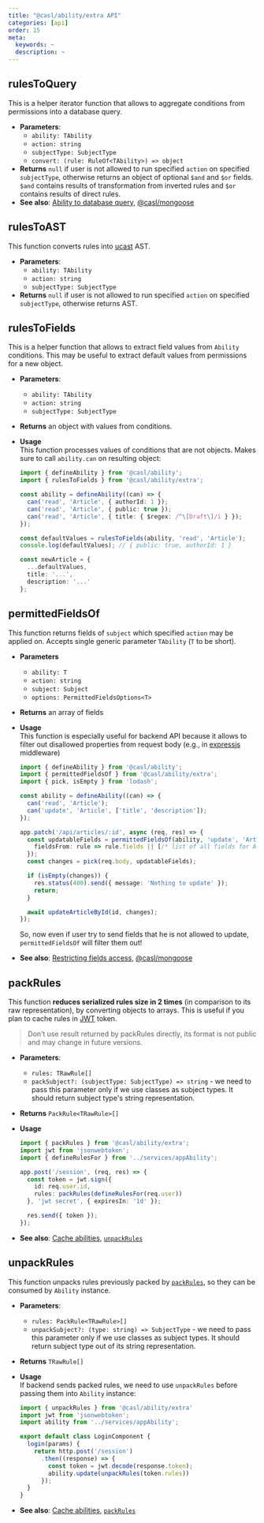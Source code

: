 ```yaml
---
title: "@casl/ability/extra API"
categories: [api]
order: 15
meta:
  keywords: ~
  description: ~
---
```


## rulesToQuery

This is a helper iterator function that allows to aggregate conditions from permissions into a database query.

* **Parameters**:
  * `ability: TAbility`
  * `action: string`
  * `subjectType: SubjectType`
  * `convert: (rule: RuleOf<TAbility>) => object`
* **Returns** `null` if user is not allowed to run specified `action` on specified `subjectType`, otherwise returns an object of optional `$and` and `$or` fields. `$and` contains results of transformation from inverted rules and `$or` contains results of direct rules.
* **See also**: [Ability to database query](../../advanced/ability-to-database-query), [@casl/mongoose](../../package/casl-mongoose#accessible-records-plugin)

## rulesToAST

This function converts rules into [ucast](github.com/stalniy/ucast) AST.

* **Parameters**:
  * `ability: TAbility`
  * `action: string`
  * `subjectType: SubjectType`
* **Returns** `null` if user is not allowed to run specified `action` on specified `subjectType`, otherwise returns AST.

## rulesToFields

This is a helper function that allows to extract field values from `Ability` conditions. This may be useful to extract default values from permissions for a new object.

* **Parameters**:
  * `ability: TAbility`
  * `action: string`
  * `subjectType: SubjectType`
* **Returns** an object with values from conditions.
* **Usage**\
  This function processes values of conditions that are not objects. Makes sure to call `ability.can` on resulting object:

  ```ts
  import { defineAbility } from '@casl/ability';
  import { rulesToFields } from '@casl/ability/extra';

  const ability = defineAbility((can) => {
    can('read', 'Article', { authorId: 1 });
    can('read', 'Article', { public: true });
    can('read', 'Article', { title: { $regex: /^\[Draft\]/i } });
  });

  const defaultValues = rulesToFields(ability, 'read', 'Article');
  console.log(defaultValues); // { public: true, authorId: 1 }

  const newArticle = {
    ...defaultValues,
    title: '...',
    description: '...'
  };
  ```

## permittedFieldsOf

This function returns fields of `subject` which specified `action` may be applied on. Accepts single generic parameter `TAbility` (`T` to be short).

* **Parameters**
  * `ability: T`
  * `action: string`
  * `subject: Subject`
  * `options: PermittedFieldsOptions<T>`
* **Returns** an array of fields
* **Usage**\
  This function is especially useful for backend API because it allows to filter out disallowed properties from request body (e.g., in [expressjs](https://expressjs.com/) middleware)

  ```ts
  import { defineAbility } from '@casl/ability';
  import { permittedFieldsOf } from '@casl/ability/extra';
  import { pick, isEmpty } from 'lodash';

  const ability = defineAbility((can) => {
    can('read', 'Article');
    can('update', 'Article', ['title', 'description']);
  });

  app.patch('/api/articles/:id', async (req, res) => {
    const updatableFields = permittedFieldsOf(ability, 'update', 'Article', {
      fieldsFrom: rule => rule.fields || [/* list of all fields for Article */]
    });
    const changes = pick(req.body, updatableFields);

    if (isEmpty(changes)) {
      res.status(400).send({ message: 'Nothing to update' });
      return;
    }

    await updateArticleById(id, changes);
  });
  ```

  So, now even if user try to send fields that he is not allowed to update, `permittedFieldsOf` will filter them out!

* **See also**: [Restricting fields access](../../guide/restricting-fields), [@casl/mongoose](../../package/casl-mongoose#accessible-fields-plugin)

## packRules

This function **reduces serialized rules size in 2 times** (in comparison to its raw representation), by converting objects to arrays. This is useful if you plan to cache rules in [JWT](https://en.wikipedia.org/wiki/JSON_Web_Token) token.

> Don’t use result returned by packRules directly, its format is not public and may change in future versions.

* **Parameters**:
  * `rules: TRawRule[]`
  * `packSubject?: (subjectType: SubjectType) => string` - we need to pass this parameter only if we use classes as subject types. It should return subject type's string representation.
* **Returns** `PackRule<TRawRule>[]`
* **Usage**

  ```ts
  import { packRules } from '@casl/ability/extra';
  import jwt from 'jsonwebtoken';
  import { defineRulesFor } from '../services/appAbility';

  app.post('/session', (req, res) => {
    const token = jwt.sign({
      id: req.user.id,
      rules: packRules(defineRulesFor(req.user))
    }, 'jwt secret', { expiresIn: '1d' });

    res.send({ token });
  });
  ```
* **See also**: [Cache abilities](../../cookbook/cache-rules), [`unpackRules`](#unpack-rules)

## unpackRules

This function unpacks rules previously packed by [`packRules`](#pack-rules), so they can be consumed by `Ability` instance.

* **Parameters**:
  * `rules: PackRule<TRawRule>[]`
  * `unpackSubject?: (type: string) => SubjectType` - we need to pass this parameter only if we use classes as subject types. It should return subject type out of its string representation.
* **Returns** `TRawRule[]`
* **Usage**\
  If backend sends packed rules, we need to use `unpackRules` before passing them into `Ability` instance:

  ```ts
  import { unpackRules } from '@casl/ability/extra'
  import jwt from 'jsonwebtoken';
  import ability from '../services/appAbility';

  export default class LoginComponent {
    login(params) {
      return http.post('/session')
        .then((response) => {
          const token = jwt.decode(response.token);
          ability.update(unpackRules(token.rules))
        });
    }
  }
  ```
* **See also**: [Cache abilities](../../cookbook/cache-rules), [`packRules`](#pack-rules)
